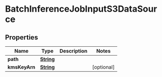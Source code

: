 

# BatchInferenceJobInputS3DataSource


## Properties

| Name | Type | Description | Notes |
|------------ | ------------- | ------------- | -------------|
|**path** | [**String**](String.md) |  |  |
|**kmsKeyArn** | [**String**](String.md) |  |  [optional] |



